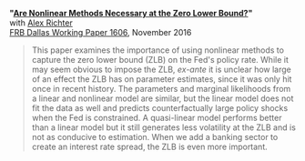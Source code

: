 **"[Are Nonlinear Methods Necessary at the Zero Lower Bound?](RT_NonlinearMethods.pdf)"**  
with [Alex Richter](http://www.alexrichterecon.com/)  
[FRB Dallas Working Paper 1606](https://www.dallasfed.org/research/papers/2016/wp1606), November  2016

> This paper examines the importance of using nonlinear methods to capture the zero lower bound (ZLB) on the Fed's policy rate. While it may seem obvious to impose the ZLB, <i>ex-ante</i> it is unclear how large of an effect the ZLB has on parameter estimates, since it was only hit once in recent history. The parameters and marginal likelihoods from a linear and nonlinear model are similar, but the linear model does not fit the data as well and predicts counterfactually large policy shocks when the Fed is constrained. A quasi-linear model performs better than a linear model but it still generates less volatility at the ZLB and is not as conducive to estimation. When we add a banking sector to create an interest rate spread, the ZLB is even more important.
